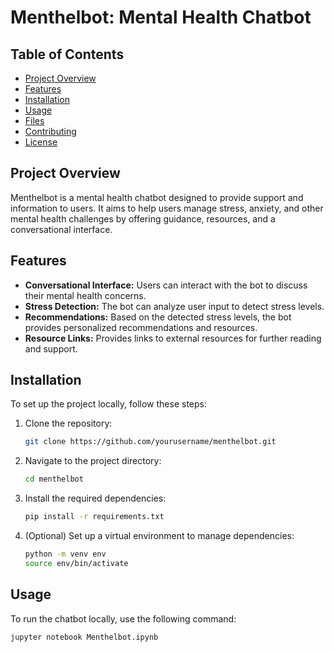 # Menthelbot: Mental Health Chatbot

## Table of Contents
- [Project Overview](#project-overview)
- [Features](#features)
- [Installation](#installation)
- [Usage](#usage)
- [Files](#files)
- [Contributing](#contributing)
- [License](#license)

## Project Overview
Menthelbot is a mental health chatbot designed to provide support and information to users. It aims to help users manage stress, anxiety, and other mental health challenges by offering guidance, resources, and a conversational interface.

## Features
- **Conversational Interface:** Users can interact with the bot to discuss their mental health concerns.
- **Stress Detection:** The bot can analyze user input to detect stress levels.
- **Recommendations:** Based on the detected stress levels, the bot provides personalized recommendations and resources.
- **Resource Links:** Provides links to external resources for further reading and support.

## Installation
To set up the project locally, follow these steps:

1. Clone the repository:
    ```bash
    git clone https://github.com/yourusername/menthelbot.git
    ```

2. Navigate to the project directory:
    ```bash
    cd menthelbot
    ```

3. Install the required dependencies:
    ```bash
    pip install -r requirements.txt
    ```

4. (Optional) Set up a virtual environment to manage dependencies:
    ```bash
    python -m venv env
    source env/bin/activate
    ```

## Usage
To run the chatbot locally, use the following command:
```bash
jupyter notebook Menthelbot.ipynb
